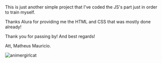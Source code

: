 This is just another simple project that I've coded the JS's part just in order to train myself. 

Thanks Alura for providing me the HTML and CSS that was mostly done already!

Thank you for passing by! And best regards!

Att, Matheus Mauricio.

![animergirlcat](https://github.com/user-attachments/assets/3e41739a-82b0-4efb-8929-d2a204c4efa3)
